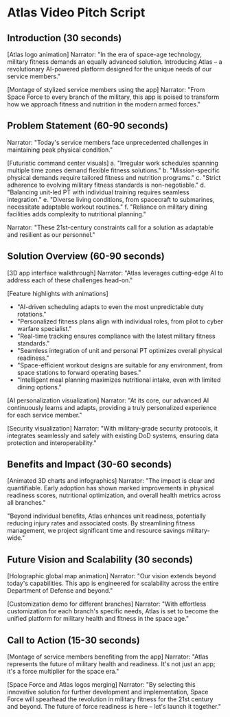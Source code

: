 # Atlas Video Pitch Script

## Introduction (30 seconds)
[Atlas logo animation]
Narrator: "In the era of space-age technology, military fitness demands an equally advanced solution. Introducing Atlas – a revolutionary AI-powered platform designed for the unique needs of our service members."

[Montage of stylized service members using the app]
Narrator: "From Space Force to every branch of the military, this app is poised to transform how we approach fitness and nutrition in the modern armed forces."

## Problem Statement (60-90 seconds)
Narrator: "Today's service members face unprecedented challenges in maintaining peak physical condition."

[Futuristic command center visuals]
a. "Irregular work schedules spanning multiple time zones demand flexible fitness solutions."
b. "Mission-specific physical demands require tailored fitness and nutrition programs."
c. "Strict adherence to evolving military fitness standards is non-negotiable."
d. "Balancing unit-led PT with individual training requires seamless integration."
e. "Diverse living conditions, from spacecraft to submarines, necessitate adaptable workout routines."
f. "Reliance on military dining facilities adds complexity to nutritional planning."

Narrator: "These 21st-century constraints call for a solution as adaptable and resilient as our personnel."

## Solution Overview (60-90 seconds)
[3D app interface walkthrough]
Narrator: "Atlas leverages cutting-edge AI to address each of these challenges head-on."

[Feature highlights with animations]
- "AI-driven scheduling adapts to even the most unpredictable duty rotations."
- "Personalized fitness plans align with individual roles, from pilot to cyber warfare specialist."
- "Real-time tracking ensures compliance with the latest military fitness standards."
- "Seamless integration of unit and personal PT optimizes overall physical readiness."
- "Space-efficient workout designs are suitable for any environment, from space stations to forward operating bases."
- "Intelligent meal planning maximizes nutritional intake, even with limited dining options."

[AI personalization visualization]
Narrator: "At its core, our advanced AI continuously learns and adapts, providing a truly personalized experience for each service member."

[Security visualization]
Narrator: "With military-grade security protocols, it integrates seamlessly and safely with existing DoD systems, ensuring data protection and interoperability."

## Benefits and Impact (30-60 seconds)
[Animated 3D charts and infographics]
Narrator: "The impact is clear and quantifiable. Early adoption has shown marked improvements in physical readiness scores, nutritional optimization, and overall health metrics across all branches."

"Beyond individual benefits, Atlas enhances unit readiness, potentially reducing injury rates and associated costs. By streamlining fitness management, we project significant time and resource savings military-wide."

## Future Vision and Scalability (30 seconds)
[Holographic global map animation]
Narrator: "Our vision extends beyond today's capabilities. This app is engineered for scalability across the entire Department of Defense and beyond."

[Customization demo for different branches]
Narrator: "With effortless customization for each branch's specific needs, Atlas is set to become the unified platform for military health and fitness in the space age."

## Call to Action (15-30 seconds)
[Montage of service members benefiting from the app]
Narrator: "Atlas represents the future of military health and readiness. It's not just an app; it's a force multiplier for the space era."

[Space Force and Atlas logos merging]
Narrator: "By selecting this innovative solution for further development and implementation, Space Force will spearhead the revolution in military fitness for the 21st century and beyond. The future of force readiness is here – let's launch it together."